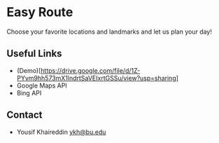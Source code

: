 # Easy Route

Choose your favorite locations and landmarks and let us plan your day!

## Useful Links
- (Demo)[https://drive.google.com/file/d/1Z-PYvm9hh573mX1lndrtSaVEIxrtGSSu/view?usp=sharing]
- Google Maps API
- Bing API

## Contact
- Yousif Khaireddin ykh@bu.edu
